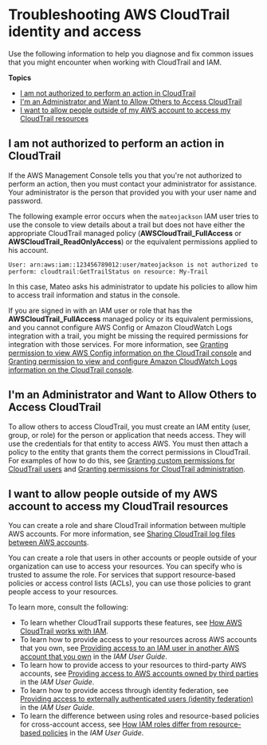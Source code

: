 # Troubleshooting AWS CloudTrail identity and access<a name="security_iam_troubleshoot"></a>

Use the following information to help you diagnose and fix common issues that you might encounter when working with CloudTrail and IAM\.

**Topics**
+ [I am not authorized to perform an action in CloudTrail](#security_iam_troubleshoot-no-permissions)
+ [I'm an Administrator and Want to Allow Others to Access CloudTrail](#security_iam_troubleshoot-admin-delegate)
+ [I want to allow people outside of my AWS account to access my CloudTrail resources](#security_iam_troubleshoot-cross-account-access)

## I am not authorized to perform an action in CloudTrail<a name="security_iam_troubleshoot-no-permissions"></a>

If the AWS Management Console tells you that you're not authorized to perform an action, then you must contact your administrator for assistance\. Your administrator is the person that provided you with your user name and password\.

The following example error occurs when the `mateojackson` IAM user tries to use the console to view details about a trail but does not have either the appropriate CloudTrail managed policy \(**AWSCloudTrail\_FullAccess** or **AWSCloudTrail\_ReadOnlyAccess**\) or the equivalent permissions applied to his account\.

```
User: arn:aws:iam::123456789012:user/mateojackson is not authorized to perform: cloudtrail:GetTrailStatus on resource: My-Trail
```

In this case, Mateo asks his administrator to update his policies to allow him to access trail information and status in the console\.

If you are signed in with an IAM user or role that has the **AWSCloudTrail\_FullAccess** managed policy or its equivalent permissions, and you cannot configure AWS Config or Amazon CloudWatch Logs integration with a trail, you might be missing the required permissions for integration with those services\. For more information, see [Granting permission to view AWS Config information on the CloudTrail console](security_iam_id-based-policy-examples.md#grant-aws-config-permissions-for-cloudtrail-users) and [Granting permission to view and configure Amazon CloudWatch Logs information on the CloudTrail console](security_iam_id-based-policy-examples.md#grant-cloudwatch-permissions-for-cloudtrail-users)\.

## I'm an Administrator and Want to Allow Others to Access CloudTrail<a name="security_iam_troubleshoot-admin-delegate"></a>

To allow others to access CloudTrail, you must create an IAM entity \(user, group, or role\) for the person or application that needs access\. They will use the credentials for that entity to access AWS\. You must then attach a policy to the entity that grants them the correct permissions in CloudTrail\. For examples of how to do this, see [Granting custom permissions for CloudTrail users](security_iam_id-based-policy-examples.md#grant-custom-permissions-for-cloudtrail-users) and [Granting permissions for CloudTrail administration](security_iam_id-based-policy-examples.md#grant-permissions-for-cloudtrail-administration)\.



## I want to allow people outside of my AWS account to access my CloudTrail resources<a name="security_iam_troubleshoot-cross-account-access"></a>

You can create a role and share CloudTrail information between multiple AWS accounts\. For more information, see [Sharing CloudTrail log files between AWS accounts](cloudtrail-sharing-logs.md)\.

You can create a role that users in other accounts or people outside of your organization can use to access your resources\. You can specify who is trusted to assume the role\. For services that support resource\-based policies or access control lists \(ACLs\), you can use those policies to grant people access to your resources\.

To learn more, consult the following:
+ To learn whether CloudTrail supports these features, see [How AWS CloudTrail works with IAM](security_iam_service-with-iam.md)\.
+ To learn how to provide access to your resources across AWS accounts that you own, see [Providing access to an IAM user in another AWS account that you own](https://docs.aws.amazon.com/IAM/latest/UserGuide/id_roles_common-scenarios_aws-accounts.html) in the *IAM User Guide*\.
+ To learn how to provide access to your resources to third\-party AWS accounts, see [Providing access to AWS accounts owned by third parties](https://docs.aws.amazon.com/IAM/latest/UserGuide/id_roles_common-scenarios_third-party.html) in the *IAM User Guide*\.
+ To learn how to provide access through identity federation, see [Providing access to externally authenticated users \(identity federation\)](https://docs.aws.amazon.com/IAM/latest/UserGuide/id_roles_common-scenarios_federated-users.html) in the *IAM User Guide*\.
+ To learn the difference between using roles and resource\-based policies for cross\-account access, see [How IAM roles differ from resource\-based policies](https://docs.aws.amazon.com/IAM/latest/UserGuide/id_roles_compare-resource-policies.html) in the *IAM User Guide*\.